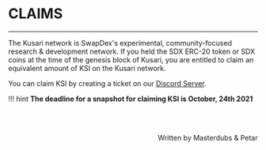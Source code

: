 # <b>CLAIMS</b>
---

The Kusari network is SwapDex's experimental, community-focused research & development network. If you held the SDX ERC-20 token or SDX coins at the time of the genesis block of Kusari, you are entitled to claim an equivalent amount of KSI on the Kusari network.

You can claim KSI by creating a ticket on our [Discord Server](https://discord.gg/Cs6CmpKH).

!!! hint
    **The deadline for a snapshot for claiming KSI is October, 24th 2021**

<br></br>

<p align=right> Written by Masterdubs & Petar </p>
